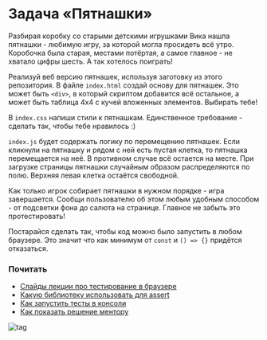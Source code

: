 # Задача «Пятнашки»

Разбирая коробку со старыми детскими игрушками Вика нашла пятнашки - любимую игру,
за которой могла просидеть всё утро. Коробочка была старая, местами потёртая,
а самое главное - не хватало цифры шесть. А так хотелось поиграть!

Реализуй веб версию пятнашек, используя заготовку из этого репозитория. В файле
`index.html` создай основу для пятнашек. Это может быть `<div>`, в который скриптом
добавится всё остальное, а может быть таблица 4x4 с кучей вложенных элементов.
Выбирать тебе!

В `index.css` напиши стили к пятнашкам. Единственное требование - сделать так,
чтобы тебе нравилось :)

`index.js` будет содержать логику по перемещению пятнашек. Если кликнули
на пятнашку и рядом с ней есть пустая клетка, то пятнашка перемещается на неё.
В противном случае всё остается на месте. При загрузке страницы пятнашки
случайным образом распределяются по полю. Верхняя левая клетка остаётся свободной.

Как только игрок собирает пятнашки в нужном порядке - игра завершается. Сообщи
пользователю об этом любым удобным способом - от подсветки фона до салюта на
странице. Главное не забыть это протестировать!

Постарайся сделать так, чтобы код можно было запустить в любом браузере. Это
значит что как минимум от `const` и `() => {}` придётся отказаться.

### Почитать
  * [Слайды лекции про тестирование в браузере](https://urfu-2016.github.io/testing-slides/07-integration/#/)
  * [Какую библиотеку использовать для assert](http://chaijs.com/)
  * [Как запустить тесты в консоли](https://github.com/nathanboktae/mocha-phantomjs)
  * [Как показать решение ментору](https://pages.github.com/)

![tag](https://cloud.githubusercontent.com/assets/1654243/25653877/39bc66be-3008-11e7-8dfa-5287db0d3cf0.jpg)

